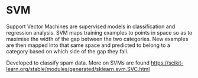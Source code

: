 # SVM

Support Vector Machines are supervised models in classification and regression analysis. SVM maps training examples to points in space so as to maximise the width of the gap between the two categories. New examples are then mapped into that same space and predicted to belong to a category based on which side of the gap they fall.

Developed to classify spam data. More on SVMs are found https://scikit-learn.org/stable/modules/generated/sklearn.svm.SVC.html
